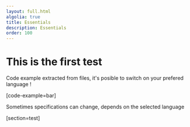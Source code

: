 ```yaml
---
layout: full.html
algolia: true
title: Essentials
description: Essentials
order: 100
---
```


# This is the first test

Code example extracted from files, it's posible to switch on your prefered language !

[code-example=bar]

Sometimes specifications can change, depends on the selected language

[section=test]
